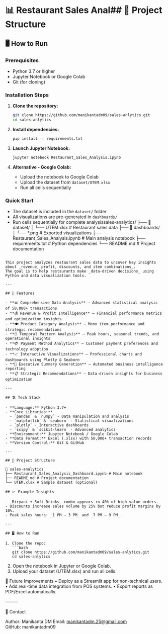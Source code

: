 # 📊 Restaurant Sales Anal## 📂 Project Structure
## 🖥 How to Run

### Prerequisites
- Python 3.7 or higher
- Jupyter Notebook or Google Colab
- Git (for cloning)

### Installation Steps

1. **Clone the repository:**
   ```bash
   git clone https://github.com/manikantadm09/sales-anlytics.git
   cd sales-anlytics
   ```

2. **Install dependencies:**
   ```bash
   pip install -r requirements.txt
   ```

3. **Launch Jupyter Notebook:**
   ```bash
   jupyter notebook Restaurant_Sales_Analysis.ipynb
   ```

4. **Alternative - Google Colab:**
   - Upload the notebook to Google Colab
   - Upload the dataset from `dataset/UTEM.xlsx`
   - Run all cells sequentially

### Quick Start
- The dataset is included in the `dataset/` folder
- All visualizations are pre-generated in `dashboards/`
- Run cells sequentially for complete analysissales-analytics/
├── 📂 dataset/
│   └── UTEM.xlsx                           # Restaurant sales data
├── 📂 dashboards/
│   └── *.png                               # Exported visualizations
├── Restaurant_Sales_Analysis.ipynb         # Main analysis notebook
├── requirements.txt                        # Python dependencies
└── README.md                              # Project documentation
```

This project analyzes restaurant sales data to uncover key insights about _revenue, profit, discounts, and item combinations_.  
The goal is to help restaurants make _data-driven decisions_ using Python and data visualization tools.

---

## 🚀 Features

- **📊 Comprehensive Data Analysis** – Advanced statistical analysis of 50,000+ transactions
- **💰 Revenue & Profit Intelligence** – Financial performance metrics and optimization insights  
- **🍽️ Product Category Analysis** – Menu item performance and strategic recommendations
- **⏰ Temporal Pattern Analysis** – Peak hours, seasonal trends, and operational insights
- **💳 Payment Method Analytics** – Customer payment preferences and technology adoption
- **📈 Interactive Visualizations** – Professional charts and dashboards using Plotly & Seaborn
- **🎯 Executive Summary Generation** – Automated business intelligence reporting
- **📋 Strategic Recommendations** – Data-driven insights for business optimization

---

## 🛠 Tech Stack

- **Language:** Python 3.7+
- **Core Libraries:** 
  - `pandas` & `numpy` - Data manipulation and analysis
  - `matplotlib` & `seaborn` - Statistical visualizations
  - `plotly` - Interactive dashboards
  - `scipy` & `scikit-learn` - Advanced analytics
- **Environment:** Jupyter Notebook / Google Colab
- **Data Format:** Excel (.xlsx) with 50,000+ transaction records
- **Version Control:** Git & GitHub

---

## 📂 Project Structure

📁 sales-analytics
├── Restaurant_Sales_Analysis_Dashboard.ipynb # Main notebook
├── README.md # Project documentation
└── UTEM.xlsx # Sample dataset (optional)

## 📈 Example Insights

- _Biryani + Soft Drinks_ combo appears in 40% of high-value orders.
- Discounts increase sales volume by 25% but reduce profit margins by 10%.
- Peak sales hours: _1 PM – 3 PM_ and _7 PM – 9 PM_.

---

## 🖥 How to Run

1. Clone the repo:
   ```bash
   git clone https://github.com/manikantadm09/sales-anlytics.git
   cd sales-anlytics
   ```
2. Open the notebook in Jupyter or Google Colab.
3. Upload your dataset (UTEM.xlsx) and run all cells.

📌 Future Improvements
• Deploy as a Streamlit app for non-technical users.
• Add real-time data integration from POS systems.
• Export reports as PDF/Excel automatically.

⸻

📧 Contact

Author: Manikanta DM
Email: manikantadm.25@gmail.com
GitHub: manikantadm09
